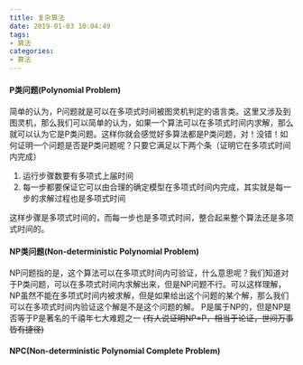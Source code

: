 ```yaml
---
title: 复杂算法
date: 2019-01-03 10:04:49
tags: 
- 算法
categories: 
- 算法
---
```

#### P类问题(Polynomial Problem)
简单的认为，P问题就是可以在多项式时间被图灵机判定的语言类。这里又涉及到图灵机，那么我们可以简单的认为，如果一个算法可以在多项式时间内求解，那么就可以认为它是P类问题。这样你就会感觉好多算法都是P类问题，对！没错！如何证明一个问题是否是P类问题呢？只要它满足以下两个条（证明它在多项式时间内完成）
1. 运行步骤数要有多项式上届时间
2. 每一步都要保证它可以由合理的确定模型在多项式时间内完成，其实就是每一步的求解过程也是多项式时间

这样步骤是多项式时间的，而每一步也是多项式时间，整合起来整个算法还是多项式时间的。

#### NP类问题(Non-deterministic Polynomial Problem)
NP问题指的是，这个算法可以在多项式时间内可验证，什么意思呢？我们知道对于P类问题，可以在多项式时间内求解出来，但是NP问题不行。可以这样理解，NP虽然不能在多项式时间内被求解，但是如果给出这个问题的某个解，那么我们可以在多项式时间内验证这个解是不是这个问题的解。
P是属于NP的，但是NP是否等于P是著名的千禧年七大难题之一 ~~(有人说证明NP=P，相当于论证，世间万事皆有捷径)~~
#### NPC(Non-deterministic Polynomial Complete Problem)